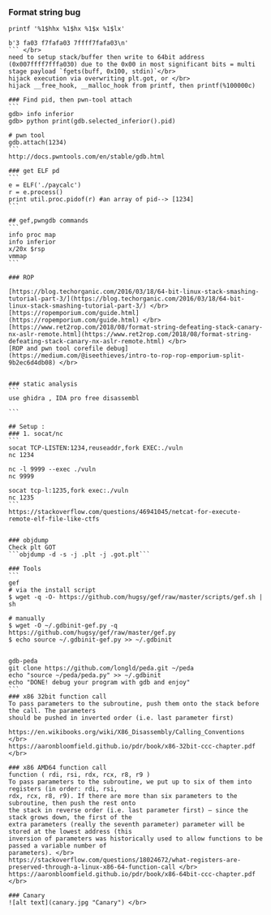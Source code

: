 
### Format string bug
````
printf '%1$hhx %1$hx %1$x %1$lx'

b'3 fa03 f7fafa03 7ffff7fafa03\n'
``` </br>
need to setup stack/buffer then write to 64bit address (0x007ffff7fffa030) due to the 0x00 in most significant bits = multi stage payload `fgets(buff, 0x100, stdin)`</br>
hijack execution via overwriting plt.got, or </br>
hijack __free_hook, __malloc_hook from printf, then printf(%100000c)

### Find pid, then pwn-tool attach
```
gdb> info inferior
gdb> python print(gdb.selected_inferior().pid)

# pwn tool
gdb.attach(1234)
```
http://docs.pwntools.com/en/stable/gdb.html

### get ELF pd
```
e = ELF('./paycalc')
r = e.process()
print util.proc.pidof(r) #an array of pid--> [1234] 
```

## gef,pwngdb commands
```
info proc map
info inferior
x/20x $rsp
vmmap
```

### ROP

[https://blog.techorganic.com/2016/03/18/64-bit-linux-stack-smashing-tutorial-part-3/](https://blog.techorganic.com/2016/03/18/64-bit-linux-stack-smashing-tutorial-part-3/) </br>
[https://ropemporium.com/guide.html](https://ropemporium.com/guide.html) </br>
[https://www.ret2rop.com/2018/08/format-string-defeating-stack-canary-nx-aslr-remote.html](https://www.ret2rop.com/2018/08/format-string-defeating-stack-canary-nx-aslr-remote.html) </br>
[ROP and pwn tool corefile debug](https://medium.com/@iseethieves/intro-to-rop-rop-emporium-split-9b2ec6d4db08) </br>


### static analysis
```
use ghidra , IDA pro free disassembl

```

## Setup :
### 1. socat/nc
```
socat TCP-LISTEN:1234,reuseaddr,fork EXEC:./vuln
nc 1234

nc -l 9999 --exec ./vuln
nc 9999

socat tcp-l:1235,fork exec:./vuln
nc 1235
``` 
https://stackoverflow.com/questions/46941045/netcat-for-execute-remote-elf-file-like-ctfs


### objdump
Check plt GOT
```objdump -d -s -j .plt -j .got.plt```

### Tools
```
gef
# via the install script
$ wget -q -O- https://github.com/hugsy/gef/raw/master/scripts/gef.sh | sh

# manually
$ wget -O ~/.gdbinit-gef.py -q https://github.com/hugsy/gef/raw/master/gef.py
$ echo source ~/.gdbinit-gef.py >> ~/.gdbinit


gdb-peda
git clone https://github.com/longld/peda.git ~/peda
echo "source ~/peda/peda.py" >> ~/.gdbinit
echo "DONE! debug your program with gdb and enjoy"
```
### x86 32bit function call
To pass parameters to the subroutine, push them onto the stack before the call. The parameters
should be pushed in inverted order (i.e. last parameter first)

https://en.wikibooks.org/wiki/X86_Disassembly/Calling_Conventions </br>
https://aaronbloomfield.github.io/pdr/book/x86-32bit-ccc-chapter.pdf </br>

### x86 AMD64 function call
function ( rdi, rsi, rdx, rcx, r8, r9 )
To pass parameters to the subroutine, we put up to six of them into registers (in order: rdi, rsi,
rdx, rcx, r8, r9). If there are more than six parameters to the subroutine, then push the rest onto
the stack in reverse order (i.e. last parameter first) – since the stack grows down, the first of the
extra parameters (really the seventh parameter) parameter will be stored at the lowest address (this
inversion of parameters was historically used to allow functions to be passed a variable number of
parameters). </br>
https://stackoverflow.com/questions/18024672/what-registers-are-preserved-through-a-linux-x86-64-function-call </br>
https://aaronbloomfield.github.io/pdr/book/x86-64bit-ccc-chapter.pdf </br>

### Canary
![alt text](canary.jpg "Canary") </br>